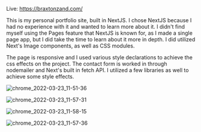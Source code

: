 Live: https://braxtonzand.com/

This is my personal portfolio site, built in NextJS. I chose NextJS because I had no experience with it and wanted to learn more about it. I didn't find myself using the Pages feature that NextJS is known for, as I made a single page app, but I did take the time to learn about it more in depth. I did utilized Next's Image components, as well as CSS modules. 

The page is responsive and I used various style declarations to achieve the css effects on the project. The contact form is worked in through nodemailer and Next's built in fetch API. I utilized a few libraries as well to achieve some style effects. 

![chrome_2022-03-23_11-51-36](https://user-images.githubusercontent.com/81108459/159754322-1d4852ed-cbc2-453f-9801-0db9fb7c7c6b.png)

![chrome_2022-03-23_11-57-31](https://user-images.githubusercontent.com/81108459/159754343-8fbb8fd3-3fa5-4877-8f47-2f46bfc237db.png)

![chrome_2022-03-23_11-58-15](https://user-images.githubusercontent.com/81108459/159754423-04cca8ac-1002-4a90-ba54-784da32ba350.png)

![chrome_2022-03-23_11-57-36](https://user-images.githubusercontent.com/81108459/159754439-16270c18-6b56-4e30-880e-9029997f1ea4.png)
